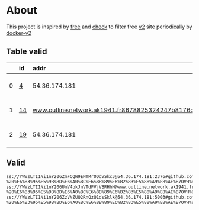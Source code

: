 
# About

This project is inspired by [free](https://github.com/freefq/free) and [check](https://github.com/yeahwu/check) to filter free [v2](https://github.com/v2fly/v2ray-core) site periodically by [docker-v2](https://hub.docker.com/r/v2ray/official)

    

## Table valid
|    | id                   | addr                                                                                            | cn     | cc   | isp     | ip                  | chatgpt          |
|---:|:---------------------|:------------------------------------------------------------------------------------------------|:-------|:-----|:--------|:--------------------|:-----------------|
|  0 | [4](config/4.json)   | 54.36.174.181                                                                                   | Poland | PL   | OVH SAS | 54.36.174.181       | Yes (Region: FR) |
|  1 | [14](config/14.json) | www.outline.network.ak1941.fr8678825324247b8176d59f83c30bd94d23d2e3ac5cd4a743bkwqeikvdyufr.cyou | Poland | PL   | OVH SAS | 2001:41d0:602:db5:: | Yes (Region: FR) |
|  2 | [19](config/19.json) | 54.36.174.181                                                                                   | Poland | PL   | OVH SAS | 54.36.174.181       | Yes (Region: FR) |

## Valid
```
ss://YWVzLTI1Ni1nY206ZmFCQW9ENTRrODdVSkc3@54.36.174.181:2376#github.com/freefq%20-%20%E6%B3%95%E5%9B%BD%E6%A0%BC%E6%8B%89%E6%B2%83%E5%88%A9%E8%AE%B7OVH%E6%95%B0%E6%8D%AE%E4%B8%AD%E5%BF%83%204
ss://YWVzLTI1Ni1nY206UmV4bkJnVTdFVjVBRHhH@www.outline.network.ak1941.fr8678825324247b8176d59f83c30bd94d23d2e3ac5cd4a743bkwqeikvdyufr.cyou:7001#github.com/freefq%20-%20%E6%B3%95%E5%9B%BD%E6%A0%BC%E6%8B%89%E6%B2%83%E5%88%A9%E8%AE%B7OVH%E6%95%B0%E6%8D%AE%E4%B8%AD%E5%BF%83%2014
ss://YWVzLTI1Ni1nY206ZzVNZUQ2RnQzQ1dsSklk@54.36.174.181:5003#github.com/freefq%20-%20%E6%B3%95%E5%9B%BD%E6%A0%BC%E6%8B%89%E6%B2%83%E5%88%A9%E8%AE%B7OVH%E6%95%B0%E6%8D%AE%E4%B8%AD%E5%BF%83%2019
```

